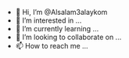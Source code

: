 - 👋 Hi, I’m @Alsalam3alaykom
- 👀 I’m interested in ...
- 🌱 I’m currently learning ...
- 💞️ I’m looking to collaborate on ...
- 📫 How to reach me ...

<!---
Alsalam3alaykom/Alsalam3alaykom is a ✨ special ✨ repository because its `README.md` (this file) appears on your GitHub profile.
You can click the Preview link to take a look at your changes.
--->
